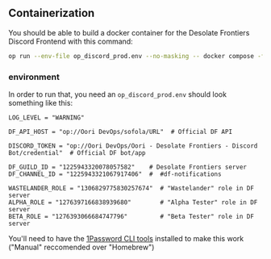 ## Containerization
You should be able to build a docker container for the Desolate Frontiers Discord Frontend with this command:
```sh
op run --env-file op_discord_prod.env --no-masking -- docker compose -f compose.df_discord.yml up -d --build
```

### environment
In order to run that, you need an `op_discord_prod.env` should look something like this:
```env
LOG_LEVEL = "WARNING"

DF_API_HOST = "op://Oori DevOps/sofola/URL"  # Official DF API

DISCORD_TOKEN = "op://Oori DevOps/Oori - Desolate Frontiers - Discord Bot/credential"  # Official DF bot/app

DF_GUILD_ID = "1225943320078057582"    # Desolate Frontiers server
DF_CHANNEL_ID = "1225943321067917406"  #  #df-notifications

WASTELANDER_ROLE = "1306829775830257674"  # "Wastelander" role in DF server
ALPHA_ROLE = "1276397166838939680"        # "Alpha Tester" role in DF server
BETA_ROLE = "1276393066684747796"         # "Beta Tester" role in DF server
```
You'll need to have the [1Password CLI tools](https://developer.1password.com/docs/cli/get-started/) installed to make this work ("Manual" reccomended over "Homebrew")
